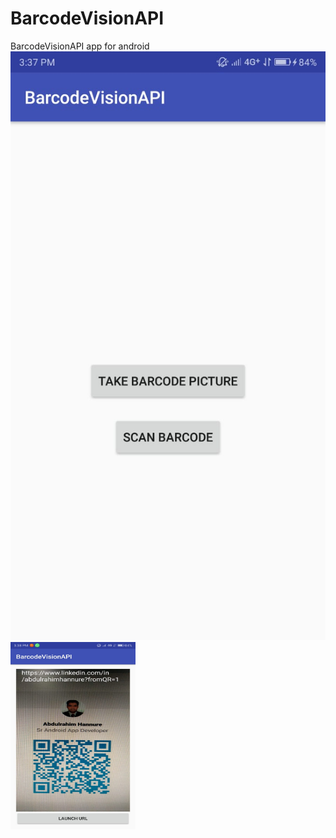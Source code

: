 # BarcodeVisionAPI
BarcodeVisionAPI app for android
![](screenshots/1.jpeg)
<img src="screenshots/2.jpeg" width="200" height="300">
